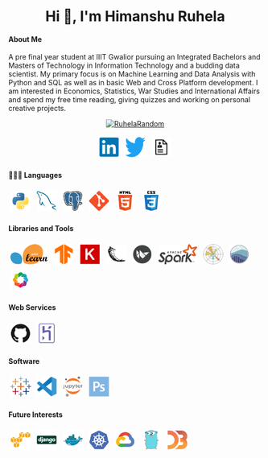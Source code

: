 <h1 align="center">Hi 👋, I'm Himanshu Ruhela</h1>

#### About Me

A pre final year student at IIIT Gwalior pursuing an Integrated Bachelors and Masters of Technology in Information Technology and a budding data scientist. My primary focus is on Machine Learning and Data Analysis with Python and SQL as well as in basic Web and Cross Platform development.
I am interested in Economics, Statistics, War Studies and International Affairs and spend my free time reading, giving quizzes and working on personal creative projects.

<p align="center"> <a href="https://twitter.com/RuhelaRandom" target="blank"><img src="https://img.shields.io/twitter/follow/RuhelaRandom?logo=twitter&style=for-the-badge" alt="RuhelaRandom" /></a> </p>

<p align="center">
<a href="https://www.linkedin.com/in/himanshu-ruhela/">
<img src="https://raw.githubusercontent.com/verdantfire/verdantfire/main/assets/linkedin_icon.svg"  height="40"  style="vertical-align:down; margin:4px"></a>
<a href="https://www.twitter.com/RuhelaRandom"><img src="https://raw.githubusercontent.com/verdantfire/verdantfire/main/assets/twitter_icon.svg" height="40" style="vertical-align:down; margin:4px"></a>
<a href="https://bit.ly/HimanshuRuhela0621"><img  src="https://raw.githubusercontent.com/verdantfire/verdantfire/main/assets/resume_icon.png"  height="40"  style="vertical-align:down; margin:4px"></a>
 <!--&nbsp; <a href="mailto:himanshuruhela013@gmail.com"> <img src="https://img.icons8.com/fluent/48/000000/gmail.png" width="3.5%"/>-->
</p>

#### 👨🏻‍💻 Languages <br />
<p align="left">
  <img src="https://raw.githubusercontent.com/verdantfire/verdantfire/main/assets/python_icon.svg" height="40" style="vertical-align:down; margin:4px">
  <!--<img src="https://raw.githubusercontent.com/verdantfire/verdantfire/main/assets/sql_icon.png" height="40" style="vertical-align:down; margin:4px">-->
  <img src="https://raw.githubusercontent.com/verdantfire/verdantfire/main/assets/mysql_icon.svg" height="40" style="vertical-align:down; margin:4px">
<img src="https://raw.githubusercontent.com/verdantfire/verdantfire/main/assets/postgresql_icon.svg" height="40" style="vertical-align:down; margin:4px">
<img src="https://raw.githubusercontent.com/verdantfire/verdantfire/main/assets/git_icon.svg" height="40" style="vertical-align:down; margin:4px">
<img src="https://raw.githubusercontent.com/verdantfire/verdantfire/main/assets/html5_icon.svg" height="40" style="vertical-align:down; margin:4px">
<img src="https://raw.githubusercontent.com/verdantfire/verdantfire/main/assets/css3_icon.svg" height="40" style="vertical-align:down; margin:4px">
</p>

#### Libraries and Tools
<p align="left">
<img src="https://raw.githubusercontent.com/verdantfire/verdantfire/main/assets/scikit_learn_icon.svg" height="40" style="vertical-align:down; margin:4px">
<img src="https://raw.githubusercontent.com/verdantfire/verdantfire/main/assets/tensorflow_icon.svg" height="40" style="vertical-align:down; margin:4px">
<img src="https://raw.githubusercontent.com/verdantfire/verdantfire/main/assets/keras_icon.svg" height="40" style="vertical-align:down; margin:4px">

<img src="https://raw.githubusercontent.com/verdantfire/verdantfire/main/assets/flask_icon.svg" height="40" style="vertical-align:down; margin:4px">
<img src="https://raw.githubusercontent.com/verdantfire/verdantfire/main/assets/kivy_icon.png" height="40" style="vertical-align:down; margin:4px">

<img src="https://raw.githubusercontent.com/verdantfire/verdantfire/main/assets/apache_spark_icon.svg" height="40" style="vertical-align:down; margin:4px">

<img src="https://raw.githubusercontent.com/verdantfire/verdantfire/main/assets/matplotlib_icon.svg" height="40" style="vertical-align:down; margin:4px">
<img src="https://raw.githubusercontent.com/verdantfire/verdantfire/main/assets/seaborn_icon.svg" height="40" style="vertical-align:down; margin:4px">
<img src="https://raw.githubusercontent.com/verdantfire/verdantfire/main/assets/bokeh_icon.png" height="40" style="vertical-align:down; margin:4px">

</p>

#### Web Services
<p align="left">
<img src="https://raw.githubusercontent.com/verdantfire/verdantfire/main/assets/github_icon.svg" height="40" style="vertical-align:down; margin:4px">
<img src="https://raw.githubusercontent.com/verdantfire/verdantfire/main/assets/heroku_icon.svg" height="40" style="vertical-align:down; margin:4px">

</p>

#### Software
<p align='left'>
<img src="https://raw.githubusercontent.com/verdantfire/verdantfire/main/assets/tableau_icon.svg" height="40" style="vertical-align:down; margin:4px">
<img src="https://raw.githubusercontent.com/verdantfire/verdantfire/main/assets/vscode_icon.svg" height="40" style="vertical-align:down; margin:4px">
<img src="https://raw.githubusercontent.com/verdantfire/verdantfire/main/assets/jupyter_icon.svg" height="40" style="vertical-align:down; margin:4px">
<img src="https://raw.githubusercontent.com/verdantfire/verdantfire/main/assets/photoshop_icon.svg" height="40" style="vertical-align:down; margin:4px">
</p>

#### Future Interests
<p align="left">
<img src="https://raw.githubusercontent.com/verdantfire/verdantfire/main/assets/amazonwebservices_icon.svg" height="40" style="vertical-align:down; margin:4px">
<img src="https://raw.githubusercontent.com/verdantfire/verdantfire/main/assets/django_icon.svg" height="40" style="vertical-align:down; margin:4px">
<img src="https://raw.githubusercontent.com/verdantfire/verdantfire/main/assets/docker_icon.svg" height="40" style="vertical-align:down; margin:4px">
<img src="https://raw.githubusercontent.com/verdantfire/verdantfire/main/assets/kubernetes_icon.svg" height="40" style="vertical-align:down; margin:4px">
<img src="https://raw.githubusercontent.com/verdantfire/verdantfire/main/assets/googlecloud_icon.svg" height="40" style="vertical-align:down; margin:4px">
<img src="https://raw.githubusercontent.com/verdantfire/verdantfire/main/assets/go_icon.svg" height="40" style="vertical-align:down; margin:4px">
<img src="https://raw.githubusercontent.com/verdantfire/verdantfire/main/assets/d3js_icon.svg" height="40" style="vertical-align:down; margin:4px">

</p>

<!--##### Interests
<p align='left'>
MUN : <img src="https://raw.githubusercontent.com/verdantfire/verdantfire/main/assets/un_icon.svg" height="40" style="vertical-align:down; margin:4px">
Case Study : <img src="https://raw.githubusercontent.com/verdantfire/verdantfire/main/assets/case_study_icon.png" height="40" style="vertical-align:down; margin:4px">
Insight Generation : <img src="https://raw.githubusercontent.com/verdantfire/verdantfire/main/assets/insight_icon.png" height="40" style="vertical-align:down; margin:4px">
Research : <img src="https://raw.githubusercontent.com/verdantfire/verdantfire/main/assets/research_icon.png" height="40" style="vertical-align:down; margin:4px">
War Studies and Military History : 
Writing : <img src="https://raw.githubusercontent.com/verdantfire/verdantfire/main/assets/writing_icon.png" height="40" style="vertical-align:down; margin:4px">

</p>

<img src="https://raw.githubusercontent.com/verdantfire/verdantfire/main/assets/cplusplus_icon.svg" height="40" style="vertical-align:down; margin:4px">
<img src="https://raw.githubusercontent.com/verdantfire/verdantfire/main/assets/c_icon.svg" height="40" style="vertical-align:down; margin:4px">
<img src="https://raw.githubusercontent.com/verdantfire/verdantfire/main/assets/facebook_icon.svg" height="40" style="vertical-align:down; margin:4px">
<img src="https://raw.githubusercontent.com/verdantfire/verdantfire/main/assets/firefox_icon.svg" height="40" style="vertical-align:down; margin:4px">
<img src="https://raw.githubusercontent.com/verdantfire/verdantfire/main/assets/google_icon.svg" height="40" style="vertical-align:down; margin:4px">
<img src="https://raw.githubusercontent.com/verdantfire/verdantfire/main/assets/linux_icon.svg" height="40" style="vertical-align:down; margin:4px">
<img src="https://raw.githubusercontent.com/verdantfire/verdantfire/main/assets/ubuntu_icon.svg" height="40" style="vertical-align:down; margin:4px">-->

      